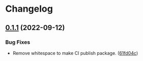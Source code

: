 # Changelog

## [0.1.1](https://github.com/glg/node-logger/compare/v0.1.0...v0.1.1) (2022-09-12)


### Bug Fixes

* Remove whitespace to make CI publish package. ([61fd04c](https://github.com/glg/node-logger/commit/61fd04cdf4af9d7f8ad016bfa443c27ddfa71db8))
